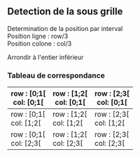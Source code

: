 ## Detection de la sous grille
Determination de la position par interval  
Position ligne : row/3  
Position colone : col/3

Arrondir à l'entier inférieur

### Tableau de correspondance
| row : [0;1[<br/>col: [0;1[ | row : [1;2[<br/>col: [0;1[ | row : [2;3[<br/>col: [0;1[ |
|----------------------------|----------------------------|----------------------------|
| row : [0;1[<br/>col: [1;2[ | row : [1;2[<br/>col: [1;2[ | row : [2;3[<br/>col: [1;2[ |
| row : [0;1[<br/>col: [2;3[ | row : [1;2[<br/>col: [2;3[ | row : [2;3[<br/>col: [2;3[ |

